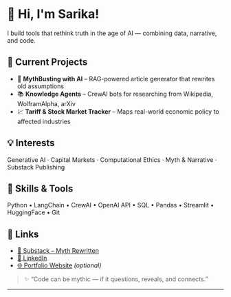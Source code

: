 # 👋 Hi, I'm Sarika!

I build tools that rethink truth in the age of AI — combining data, narrative, and code.

## 🧠 Current Projects
- 📰 **MythBusting with AI** – RAG-powered article generator that rewrites old assumptions
- 📚 **Knowledge Agents** – CrewAI bots for researching from Wikipedia, WolframAlpha, arXiv
- 💹 **Tariff & Stock Market Tracker** – Maps real-world economic policy to affected industries

## 💡 Interests
Generative AI · Capital Markets · Computational Ethics · Myth & Narrative · Substack Publishing

## 🧰 Skills & Tools
Python • LangChain • CrewAI • OpenAI API • SQL • Pandas • Streamlit • HuggingFace • Git

## 🔗 Links
- [📰 Substack – Myth Rewritten](https://your-substack-link.com)
- [💼 LinkedIn](https://www.linkedin.com/in/sarika-chopra-68293538/)
- [🌐 Portfolio Website](https://yourwebsite.com) *(optional)*

> ✨ “Code can be mythic — if it questions, reveals, and connects.”

---
